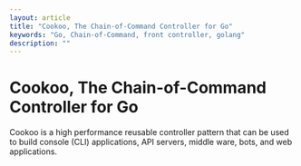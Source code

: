 ```yaml
---
layout: article
title: "Cookoo, The Chain-of-Command Controller for Go"
keywords: "Go, Chain-of-Command, front controller, golang"
description: ""
---
```

# Cookoo, The Chain-of-Command Controller for Go

Cookoo is a high performance reusable controller pattern that can be used to build console (CLI) applications, API servers, middle ware, bots, and web applications.

